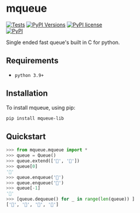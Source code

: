 # mqueue

[![Tests](https://github.com/MatthewAndreTaylor/mqueue/actions/workflows/tests.yml/badge.svg)](https://github.com/MatthewAndreTaylor/mqueue/actions)
[![PyPI Versions](https://img.shields.io/badge/python-3.9%2B-blue)](https://github.com/MatthewAndreTaylor/mqueue/blob/master/pyproject.toml)
[![PyPI license](https://img.shields.io/badge/license-MIT-%23373737)](https://github.com/MatthewAndreTaylor/mqueue/blob/master/LICENSE)\
[![PyPI](https://img.shields.io/badge/pypi-v0.0.1-blue)](https://pypi.org/project/mqueue-lib/)


Single ended fast queue's built in C for python.

## Requirements

- `python 3.9+`

## Installation

To install mqueue, using pip:

```bash
pip install mqueue-lib
```

## Quickstart

```py
>>> from mqueue.mqueue import *
>>> queue = Queue()
>>> queue.extend(['🚒', '🛴'])
>>> queue[0]
'🚒'
>>> queue.enqueue('🚅')
>>> queue.enqueue('🚗')
>>> queue[-1]
'🚗'
>>> [queue.dequeue() for _ in range(len(queue)) ]
['🚒', '🛴', '🚅', '🚗']
```
